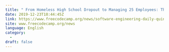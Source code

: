 ```yaml
---
title: " From Homeless High School Dropout to Managing 25 Employees: The Hardest Decade of My Life "
date: 2019-12-23T18:44:45Z
link: https://www.freecodecamp.org/news/software-engineering-daily-quincy-larson-freecodecamp-interview/?utm_medium=RSS&utm_source=news.12bit.vn
site: www.freecodecamp.org/news
language: English
category:
  -   
draft: false
---
```

